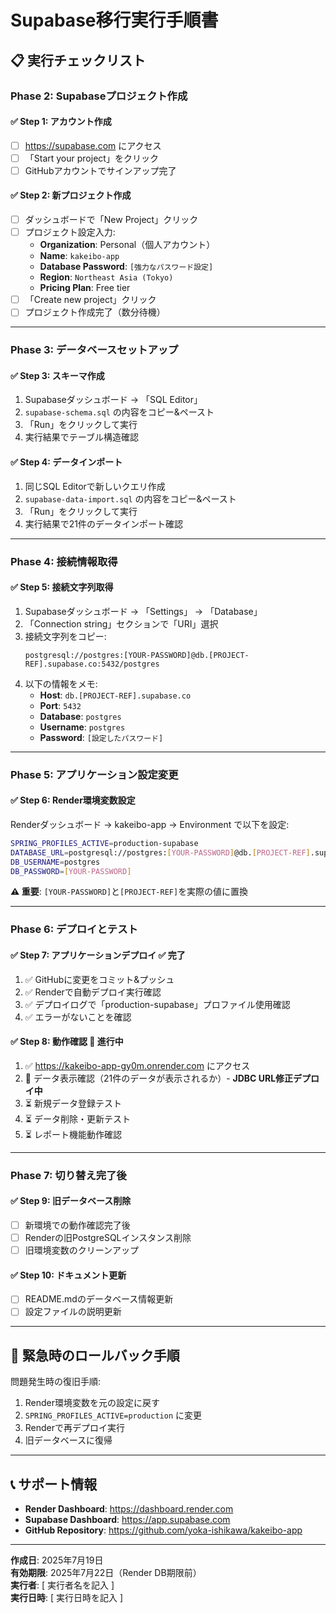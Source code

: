 # Supabase移行実行手順書

## 📋 **実行チェックリスト**

### **Phase 2: Supabaseプロジェクト作成**

#### ✅ **Step 1: アカウント作成**
- [ ] https://supabase.com にアクセス
- [ ] 「Start your project」をクリック  
- [ ] GitHubアカウントでサインアップ完了

#### ✅ **Step 2: 新プロジェクト作成**
- [ ] ダッシュボードで「New Project」クリック
- [ ] プロジェクト設定入力:
  - **Organization**: Personal（個人アカウント）
  - **Name**: `kakeibo-app`
  - **Database Password**: `[強力なパスワード設定]`
  - **Region**: `Northeast Asia (Tokyo)`
  - **Pricing Plan**: Free tier
- [ ] 「Create new project」クリック
- [ ] プロジェクト作成完了（数分待機）

---

### **Phase 3: データベースセットアップ**

#### ✅ **Step 3: スキーマ作成**
1. Supabaseダッシュボード → 「SQL Editor」
2. `supabase-schema.sql` の内容をコピー&ペースト
3. 「Run」をクリックして実行
4. 実行結果でテーブル構造確認

#### ✅ **Step 4: データインポート** 
1. 同じSQL Editorで新しいクエリ作成
2. `supabase-data-import.sql` の内容をコピー&ペースト
3. 「Run」をクリックして実行
4. 実行結果で21件のデータインポート確認

---

### **Phase 4: 接続情報取得**

#### ✅ **Step 5: 接続文字列取得**
1. Supabaseダッシュボード → 「Settings」 → 「Database」
2. 「Connection string」セクションで「URI」選択
3. 接続文字列をコピー: 
   ```
   postgresql://postgres:[YOUR-PASSWORD]@db.[PROJECT-REF].supabase.co:5432/postgres
   ```
4. 以下の情報をメモ:
   - **Host**: `db.[PROJECT-REF].supabase.co`
   - **Port**: `5432` 
   - **Database**: `postgres`
   - **Username**: `postgres`
   - **Password**: `[設定したパスワード]`

---

### **Phase 5: アプリケーション設定変更**

#### ✅ **Step 6: Render環境変数設定**
Renderダッシュボード → kakeibo-app → Environment で以下を設定:

```bash
SPRING_PROFILES_ACTIVE=production-supabase
DATABASE_URL=postgresql://postgres:[YOUR-PASSWORD]@db.[PROJECT-REF].supabase.co:5432/postgres  
DB_USERNAME=postgres
DB_PASSWORD=[YOUR-PASSWORD]
```

**⚠️ 重要**: `[YOUR-PASSWORD]`と`[PROJECT-REF]`を実際の値に置換

---

### **Phase 6: デプロイとテスト**

#### ✅ **Step 7: アプリケーションデプロイ** ✅ **完了**
1. ✅ GitHubに変更をコミット&プッシュ
2. ✅ Renderで自動デプロイ実行確認
3. ✅ デプロイログで「production-supabase」プロファイル使用確認
4. ✅ エラーがないことを確認

#### ✅ **Step 8: 動作確認** 🔄 **進行中**
1. ✅ https://kakeibo-app-gy0m.onrender.com にアクセス
2. 🔄 データ表示確認（21件のデータが表示されるか）- **JDBC URL修正デプロイ中**
3. ⏳ 新規データ登録テスト
4. ⏳ データ削除・更新テスト  
5. ⏳ レポート機能動作確認

---

### **Phase 7: 切り替え完了後**

#### ✅ **Step 9: 旧データベース削除**
- [ ] 新環境での動作確認完了後
- [ ] Renderの旧PostgreSQLインスタンス削除
- [ ] 旧環境変数のクリーンアップ

#### ✅ **Step 10: ドキュメント更新**
- [ ] README.mdのデータベース情報更新  
- [ ] 設定ファイルの説明更新

---

## 🚨 **緊急時のロールバック手順**

問題発生時の復旧手順:
1. Render環境変数を元の設定に戻す
2. `SPRING_PROFILES_ACTIVE=production` に変更
3. Renderで再デプロイ実行
4. 旧データベースに復帰

---

## 📞 **サポート情報**

- **Render Dashboard**: https://dashboard.render.com
- **Supabase Dashboard**: https://app.supabase.com  
- **GitHub Repository**: https://github.com/yoka-ishikawa/kakeibo-app

---

**作成日**: 2025年7月19日  
**有効期限**: 2025年7月22日（Render DB期限前）  
**実行者**: [ 実行者名を記入 ]  
**実行日時**: [ 実行日時を記入 ]
